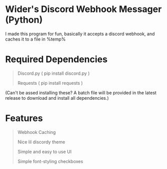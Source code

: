 # Wider's Discord Webhook Messager (Python)

I made this program for fun, basically it accepts a discord webhook, and caches it to a file in %temp%

# Required Dependencies

> Discord.py ( pip install discord.py )
>
> Requests   ( pip install requests )

(Can't be assed installing these? A batch file will be provided in the latest release to download and install all dependencies.)






# Features

> Webhook Caching
>
> Nice lil discordy theme
>
> Simple and easy to use UI
>
> Simple font-styling checkboxes
> 
